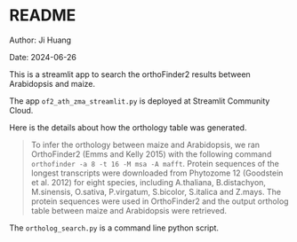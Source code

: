 # README

Author: Ji Huang

Date: 2024-06-26

This is a streamlit app to search the orthoFinder2 results between Arabidopsis and maize. 

The app `of2_ath_zma_streamlit.py` is deployed at Streamlit Community Cloud.

Here is the details about how the orthology table was generated.

> To infer the orthology between maize and Arabidopsis, we ran OrthoFinder2 (Emms and Kelly 2015) with the following command `orthofinder -a 8 -t 16 -M msa -A mafft`. Protein sequences of the longest transcripts were downloaded from Phytozome 12 (Goodstein et al. 2012) for eight species, including A.thaliana, B.distachyon, M.sinensis, O.sativa, P.virgatum, S.bicolor, S.italica and Z.mays. The protein sequences were used in OrthoFinder2 and the output ortholog table between maize and Arabidopsis were retrieved.


The `ortholog_search.py` is a command line python script.